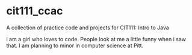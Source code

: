# cit111_ccac
A collection of practice code and projects for CIT111: Intro to Java

i am a girl who loves to code. People look at me a little funny when i saw that. I am planning to minor in computer science at Pitt. 
